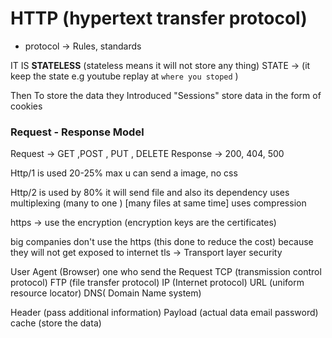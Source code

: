 # HTTP (hypertext transfer protocol)

- protocol -> Rules, standards

IT IS **STATELESS** (stateless means it will not store any thing)
STATE -> (it keep the state e.g youtube replay at `where you stoped` )

Then To store the data they Introduced "Sessions"
store data in the form of cookies

###  Request - Response Model

Request -> GET ,POST , PUT , DELETE
Response -> 200, 404, 500

Http/1 is used  20-25%  max u can send a image, no css

Http/2 is used by 80% it will send file and also its dependency
uses multiplexing (many to one ) [many files at same time] uses compression

https -> use the encryption (encryption keys are the certificates)

big companies don't use the https (this done to reduce the cost)
because they will not get exposed to internet
tls -> Transport layer security

User Agent (Browser) one who send the Request
TCP (transmission control protocol)
FTP (file transfer protocol)
IP (Internet protocol)
URL (uniform resource locator)
DNS( Domain Name system)

Header (pass additional information)
Payload (actual data email password)
cache (store the data)



